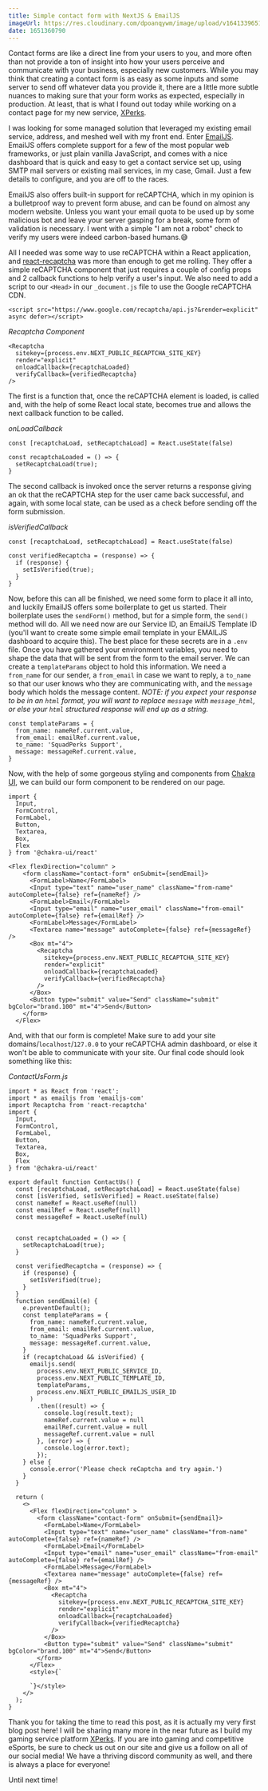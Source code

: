 ```yaml
---
title: Simple contact form with NextJS & EmailJS
imageUrl: https://res.cloudinary.com/dpoanqywm/image/upload/v1641339651/462254jq98ylvsj42f9e_b9vsgv.jpg
date: 1651360790
---
```


Contact forms are like a direct line from your users to you, and more often than not provide a ton of insight into how your users perceive and communicate with your business, especially new customers. While you may think that creating a contact form is as easy as some inputs and some server to send off whatever data you provide it, there are a little more subtle nuances to making sure that your form works as expected, especially in production. At least, that is what I found out today while working on a contact page for my new service, [XPerks](https://www.squadperks.co).

I was looking for some managed solution that leveraged my existing email service, address, and meshed well with my front end. Enter [EmailJS](https://www.emailjs.com/). EmailJS offers complete support for a few of the most popular web frameworks, or just plain vanilla JavaScript, and comes with a nice dashboard that is quick and easy to get a contact service set up, using SMTP mail servers or existing mail services, in my case, Gmail. Just a few details to configure, and you are off to the races. 

EmailJS also offers built-in support for reCAPTCHA, which in my opinion is a bulletproof way to prevent form abuse, and can be found on almost any modern website. Unless you want your email quota to be used up by some malicious bot and leave your server gasping for a break, some form of validation is necessary. I went with a simple "I am not a robot" check to verify my users were indeed carbon-based humans.😅 

All I needed was some way to use reCAPTCHA within a React application, and [react-recaptcha](https://www.npmjs.com/package/react-recaptcha)	was more than enough to get me rolling. They offer a simple reCAPTCHA component that just requires a couple of config props and 2 callback functions to help verify a user's input. We also need to add a script to our `<Head>` in our `_document.js` file to use the Google reCAPTCHA CDN.
```
<script src="https://www.google.com/recaptcha/api.js?&render=explicit" async defer></script>
```


*Recaptcha Component*
```
<Recaptcha
  sitekey={process.env.NEXT_PUBLIC_RECAPTCHA_SITE_KEY}
  render="explicit"
  onloadCallback={recaptchaLoaded}
  verifyCallback={verifiedRecaptcha}
/>
```

The first is a function that, once the reCAPTCHA element is loaded, is called and, with the help of some React local state, becomes true and allows the next callback function to be called.


*onLoadCallback*
```
const [recaptchaLoad, setRecaptchaLoad] = React.useState(false)

const recaptchaLoaded = () => {
  setRecaptchaLoad(true);
}
```

The second callback is invoked once the server returns a response giving an ok that the reCAPTCHA step for the user came back successful, and again, with some local state, can be used as a check before sending off the form submission.


*isVerifiedCallback*
```
const [recaptchaLoad, setRecaptchaLoad] = React.useState(false)

const verifiedRecaptcha = (response) => {
  if (response) {
    setIsVerified(true);
  }
}
```


Now, before this can all be finished, we need some form to place it all into, and luckily EmailJS offers some boilerplate to get us started. Their boilerplate uses the `sendForm()` method, but for a simple form, the `send()` method will do. All we need now are our Service ID, an EmailJS Template ID (you'll want to create some simple email template in your EMAILJS dashboard to acquire this).
The best place for these secrets are in a `.env` file. Once you have gathered your environment variables, you need to shape the data that will be sent from the form to the email server. We can create a `templateParams` object to hold this information. We need a `from_name` for our sender, a `from_email` in case we want to reply, a `to_name` so that our user knows who they are communicating with, and the `message` body which holds the message content.
*NOTE: if you expect your response to be in an `html` format, you will want to replace `message` with `message_html`, or else your `html` structured response will end up as a string.*


```
const templateParams = {
  from_name: nameRef.current.value,
  from_email: emailRef.current.value,
  to_name: 'SquadPerks Support',
  message: messageRef.current.value,
}
```


Now, with the help of some gorgeous styling and components from [Chakra UI](https://chakra-ui.com/), we can build our form component to be rendered on our page.


```
import {
  Input,
  FormControl,
  FormLabel,
  Button,
  Textarea,
  Box,
  Flex
} from '@chakra-ui/react'

<Flex flexDirection="column" >
    <form className="contact-form" onSubmit={sendEmail}>
      <FormLabel>Name</FormLabel>
      <Input type="text" name="user_name" className="from-name" autoComplete={false} ref={nameRef} />
      <FormLabel>Email</FormLabel>
      <Input type="email" name="user_email" className="from-email" autoComplete={false} ref={emailRef} />
      <FormLabel>Message</FormLabel>
      <Textarea name="message" autoComplete={false} ref={messageRef} />
      <Box mt="4">
        <Recaptcha
          sitekey={process.env.NEXT_PUBLIC_RECAPTCHA_SITE_KEY}
          render="explicit"
          onloadCallback={recaptchaLoaded}
          verifyCallback={verifiedRecaptcha}
        />
      </Box>
      <Button type="submit" value="Send" className="submit" bgColor="brand.100" mt="4">Send</Button>
    </form>
  </Flex>
```

And, with that our form is complete! Make sure to add your site domains/`localhost`/`127.0.0` to your reCAPTCHA admin dashboard, or else it won't be able to communicate with your site. Our final code should look something like this:

*ContactUsForm.js*
```
import * as React from 'react';
import * as emailjs from 'emailjs-com'
import Recaptcha from 'react-recaptcha'
import {
  Input,
  FormControl,
  FormLabel,
  Button,
  Textarea,
  Box,
  Flex
} from '@chakra-ui/react'

export default function ContactUs() {
  const [recaptchaLoad, setRecaptchaLoad] = React.useState(false)
  const [isVerified, setIsVerified] = React.useState(false)
  const nameRef = React.useRef(null)
  const emailRef = React.useRef(null)
  const messageRef = React.useRef(null)


  const recaptchaLoaded = () => {
    setRecaptchaLoad(true);
  }

  const verifiedRecaptcha = (response) => {
    if (response) {
      setIsVerified(true);
    }
  }
  function sendEmail(e) {
    e.preventDefault();
    const templateParams = {
      from_name: nameRef.current.value,
      from_email: emailRef.current.value,
      to_name: 'SquadPerks Support',
      message: messageRef.current.value,
    }
    if (recaptchaLoad && isVerified) {
      emailjs.send(
        process.env.NEXT_PUBLIC_SERVICE_ID,
        process.env.NEXT_PUBLIC_TEMPLATE_ID,
        templateParams,
        process.env.NEXT_PUBLIC_EMAILJS_USER_ID
      )
        .then((result) => {
          console.log(result.text);
          nameRef.current.value = null
          emailRef.current.value = null
          messageRef.current.value = null
        }, (error) => {
          console.log(error.text);
        });
    } else {
      console.error('Please check reCaptcha and try again.')
    }
  }

  return (
    <>
      <Flex flexDirection="column" >
        <form className="contact-form" onSubmit={sendEmail}>
          <FormLabel>Name</FormLabel>
          <Input type="text" name="user_name" className="from-name" autoComplete={false} ref={nameRef} />
          <FormLabel>Email</FormLabel>
          <Input type="email" name="user_email" className="from-email" autoComplete={false} ref={emailRef} />
          <FormLabel>Message</FormLabel>
          <Textarea name="message" autoComplete={false} ref={messageRef} />
          <Box mt="4">
            <Recaptcha
              sitekey={process.env.NEXT_PUBLIC_RECAPTCHA_SITE_KEY}
              render="explicit"
              onloadCallback={recaptchaLoaded}
              verifyCallback={verifiedRecaptcha}
            />
          </Box>
          <Button type="submit" value="Send" className="submit" bgColor="brand.100" mt="4">Send</Button>
        </form>
      </Flex>
      <style>{`

      `}</style>
    </>
  );
}
```

Thank you for taking the time to read this post, as it is actually my very first blog post here! I will be sharing many more in the near future as I build my gaming service platform [XPerks](https://www.squadperks.co). If you are into gaming and competitive eSports, be sure to check us out on our site and give us a follow on all of our social media! We have a thriving discord community as well, and there is always a place for everyone! 

Until next time!